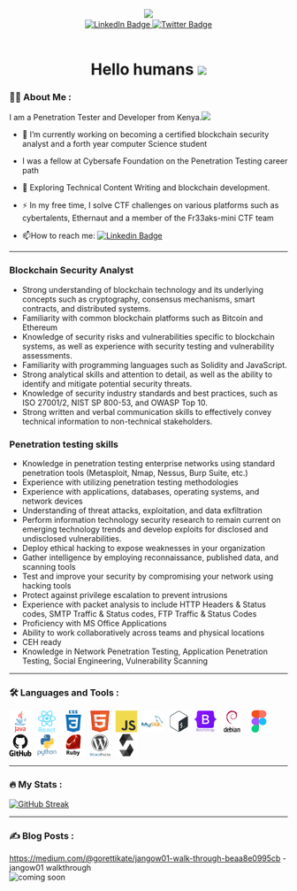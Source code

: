 
<!--
**goretti16kate/goretti16kate** is a ✨ _special_ ✨ repository because its `README.md` (this file) appears on your GitHub profile.

Here are some ideas to get you started:

- 🔭 I’m currently working on ...
- 🌱 I’m currently learning ...
- 👯 I’m looking to collaborate on ...
- 🤔 I’m looking for help with ...
- 💬 Ask me about ...
- 📫 How to reach me: ...
- 😄 Pronouns: ...
- ⚡ Fun fact: ...
-->


<div id="header" align="center">
  <img src="https://media.giphy.com/media/YRMb6dd7zprS00JdGZ/giphy.gif" width="150"/>

<div id="badges">
<a href="https://www.linkedin.com/in/catherine-goretti/">
  <img src="https://img.shields.io/badge/LinkedIn-blue?style=for-the-badge&logo=linkedin&logoColor=white" alt="LinkedIn Badge"/>
  </a>
  <a href="https://twitter.com/Kat_goretti">
  <img src="https://img.shields.io/badge/Twitter-white?style=for-the-badge&logo=twitter&logoColor=blue" alt="Twitter Badge"/>
  </a>
</div>
<img src="https://komarev.com/ghpvc/?username=goretti16kate&style=flat-square&color=blue" alt=""/>

<h1>
  Hello humans
  <img src="https://media.giphy.com/media/hvRJCLFzcasrR4ia7z/giphy.gif" width="30px"/>
</h1>
</div>


### :woman_technologist: About Me :
I am a Penetration Tester and Developer from Kenya.<img src="https://media.giphy.com/media/WFZvB7VIXBgiz3oDXE/giphy.gif" width="30">

- 🔭 I’m currently working on becoming a certified blockchain security analyst and a forth year computer Science student

- I was a fellow at Cybersafe Foundation on the Penetration Testing career path

- :seedling: Exploring Technical Content Writing and blockchain development.

- :zap: In my free time, I solve CTF challenges on various platforms such as cybertalents, Ethernaut and a member of the Fr33aks-mini CTF team

- :mailbox:How to reach me: [![Linkedin Badge](https://img.shields.io/badge/-LinkedIn-blue?style=flat&logo=Linkedin&logoColor=white)](https://www.linkedin.com/in/catherine-goretti/)

---
### Blockchain Security Analyst
- Strong understanding of blockchain technology and its underlying concepts such as cryptography, consensus mechanisms, smart contracts, and distributed systems.
- Familiarity with common blockchain platforms such as Bitcoin and Ethereum
- Knowledge of security risks and vulnerabilities specific to blockchain systems, as well as experience with security testing and vulnerability assessments.
- Familiarity with programming languages such as Solidity and JavaScript.
- Strong analytical skills and attention to detail, as well as the ability to identify and mitigate potential security threats.
- Knowledge of security industry standards and best practices, such as ISO 27001/2, NIST SP 800-53, and OWASP Top 10.
- Strong written and verbal communication skills to effectively convey technical information to non-technical stakeholders.

### Penetration testing skills
- Knowledge in penetration testing enterprise networks using standard penetration tools 
(Metasploit, Nmap, Nessus, Burp Suite, etc.) 
- Experience with utilizing penetration testing methodologies 
- Experience with applications, databases, operating systems, and network devices 
- Understanding of threat attacks, exploitation, and data exfiltration 
- Perform information technology security research to remain current on emerging 
technology trends and develop exploits for disclosed and undisclosed vulnerabilities. 
- Deploy ethical hacking to expose weaknesses in your organization 
- Gather intelligence by employing reconnaissance, published data, and scanning tools 
- Test and improve your security by compromising your network using hacking tools 
- Protect against privilege escalation to prevent intrusions  
- Experience with packet analysis to include HTTP Headers & Status codes, SMTP Traffic & 
Status codes, FTP Traffic & Status Codes
- Proficiency with MS Office Applications 
- Ability to work collaboratively across teams and physical locations 
- CEH ready 
- Knowledge in Network Penetration Testing, Application Penetration Testing, Social 
Engineering, Vulnerability Scanning

---

### :hammer_and_wrench: Languages and Tools :

<div>
  <img src="https://github.com/devicons/devicon/blob/master/icons/java/java-original-wordmark.svg" title="Java" alt="Java" width="40" height="40"/>&nbsp;
  <img src="https://github.com/devicons/devicon/blob/master/icons/react/react-original-wordmark.svg" title="React" alt="React" width="40" height="40"/>&nbsp;
  <img src="https://github.com/devicons/devicon/blob/master/icons/css3/css3-plain-wordmark.svg"  title="CSS3" alt="CSS" width="40" height="40"/>&nbsp;
  <img src="https://github.com/devicons/devicon/blob/master/icons/html5/html5-original.svg" title="HTML5" alt="HTML" width="40" height="40"/>&nbsp;
  <img src="https://github.com/devicons/devicon/blob/master/icons/javascript/javascript-original.svg" title="JavaScript" alt="JavaScript" width="40" height="40"/>&nbsp;
  <img src="https://github.com/devicons/devicon/blob/master/icons/mysql/mysql-original-wordmark.svg" title="MySQL"  alt="MySQL" width="40" height="40"/>&nbsp;
 <img src="https://github.com/devicons/devicon/blob/master/icons/bash/bash-original.svg" title="bash" width="40" height="40"/>&nbsp;
  <img src="https://github.com/devicons/devicon/blob/master/icons/bootstrap/bootstrap-original-wordmark.svg" title="bootstrap" alt="bootstrap" width="40" height="40"/>&nbsp;
  <img src="https://github.com/devicons/devicon/blob/master/icons/debian/debian-original-wordmark.svg" title="debian" alt="debian" width="40" height="40"/>&nbsp;
  <img src="https://github.com/devicons/devicon/blob/master/icons/figma/figma-original.svg" title="figma" alt="figma" width="40" height="40"/>&nbsp;
  <img src="https://github.com/devicons/devicon/blob/master/icons/github/github-original-wordmark.svg" title="github" alt="github" width="40" height="40"/>&nbsp;
  <img src="https://github.com/devicons/devicon/blob/master/icons/python/python-original-wordmark.svg" title="python" alt="python" width="40" height="40"/>&nbsp;
  <img src="https://github.com/devicons/devicon/blob/master/icons/ruby/ruby-original-wordmark.svg" title="ruby" alt="ruby" width="40" height="40"/>&nbsp;
  <img src="https://github.com/devicons/devicon/blob/master/icons/wordpress/wordpress-original.svg" title="wordpress" alt="wordpress" width="40" height="40"/>&nbsp; 
  <img src="https://github.com/devicons/devicon/blob/master/icons/solidity/solidity-original.svg" title="solidity" alt="solidity" width="40" height="40"/>&nbsp;
</div>

---
### :fire: My Stats :

[![GitHub Streak](http://github-readme-streak-stats.herokuapp.com?user=goretti16kate&theme=dark)](https://git.io/streak-stats)


---

### :writing_hand: Blog Posts :
https://medium.com/@gorettikate/jangow01-walk-through-beaa8e0995cb - jangow01 walkthrough <br>
<img src="https://media1.giphy.com/media/vv7s9gH0yH0c5xGgrK/200.webp?cid=ecf05e47bwtvk1u9idssa59pqzuvix37f20amriksyx2715v&rid=200.webp&ct=s" alt="coming soon" width="100" height="100"/>
